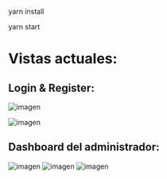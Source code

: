 yarn install

yarn start


# Vistas actuales:

## Login & Register:

![imagen](https://user-images.githubusercontent.com/65474467/171328364-d0085be3-bfab-4d17-bd4f-5e112e30c4bd.png)

![imagen](https://user-images.githubusercontent.com/65474467/171328379-8deba213-6228-485a-940f-65d917d8b050.png)

## Dashboard del administrador:

![imagen](https://user-images.githubusercontent.com/65474467/171532508-88c9acf7-a247-46b9-844a-33665f26a2b3.png)
![imagen](https://user-images.githubusercontent.com/65474467/171532580-0b501b57-ef3d-4ca3-8e50-6ca0488a52dd.png)
![imagen](https://user-images.githubusercontent.com/65474467/171532707-1ce0925c-41ef-4774-8c3e-9253e3075ff9.png)


